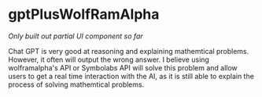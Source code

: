 # gptPlusWolfRamAlpha

*Only built out partial UI component so far*

Chat GPT is very good at reasoning and explaining mathemtical problems. However, it often will output the wrong answer.
I believe using wolframalpha's API or Symbolabs API will solve this problem and allow users to get a real time interaction with the AI,
as it is still able to explain the process of solving mathemtical problems.
